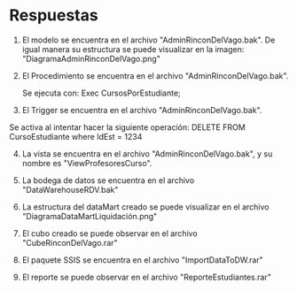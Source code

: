 # Respuestas

1. El modelo se encuentra en el archivo "AdminRinconDelVago.bak". De igual manera su estructura se puede visualizar en la imagen: "DiagramaAdminRinconDelVago.png"
 
2. El Procedimiento se encuentra en el archivo "AdminRinconDelVago.bak". 
 
   Se ejecuta con:
   Exec CursosPorEstudiante;

3. El Trigger se encuentra en el archivo "AdminRinconDelVago.bak". 
  
 Se activa al intentar hacer la siguiente operación:
 DELETE FROM CursoEstudiante where IdEst = 1234
 
4. La vista se encuentra en el archivo "AdminRinconDelVago.bak", y su nombre es "ViewProfesoresCurso".
   
5. La bodega de datos se encuentra en el archivo "DataWarehouseRDV.bak"
   
6. La estructura del dataMart creado se puede visualizar en el archivo "DiagramaDataMartLiquidación.png"
    
7. El cubo creado se puede observar en el archivo "CubeRinconDelVago.rar"
    
8. El paquete SSIS se encuentra en el archivo "ImportDataToDW.rar"
    
9. El reporte se puede observar en el archivo "ReporteEstudiantes.rar"

 
 
